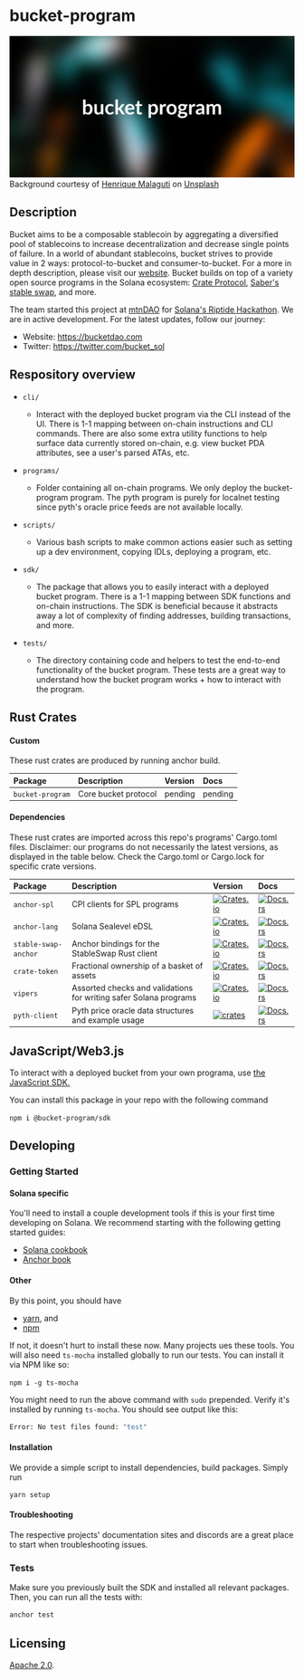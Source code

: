# bucket-program

<div>
    <div align="center">
        <img src="/assets/banner.png" />
    </div>
    <span>
        Background courtesy of <a href="https://unsplash.com/@7henrique1993">Henrique Malaguti</a> on <a href="https://unsplash.com">Unsplash</a>
    </span>
</div>

## Description

Bucket aims to be a composable stablecoin by aggregating a diversified pool of stablecoins to increase decentralization and decrease single points of failure. In a world of abundant stablecoins, bucket strives to provide value in 2 ways: protocol-to-bucket and consumer-to-bucket. For a more in depth description, please visit our [website](https://bucketdao.com). Bucket builds on top of a variety open source programs in the Solana ecosystem: [Crate Protocol](https://github.com/CrateProtocol/crate), [Saber's stable swap](https://github.com/saber-hq/stable-swap), and more.

The team started this project at [mtnDAO](https://twitter.com/mtnDAO) for [Solana's Riptide Hackathon](https://solana.com/riptide). We are in active development. For the latest updates, follow our journey:

- Website: https://bucketdao.com
- Twitter: https://twitter.com/bucket_sol

## Respository overview

- `cli/`

  - Interact with the deployed bucket program via the CLI instead of the UI. There is 1-1 mapping between on-chain instructions and CLI commands. There are also some extra utility functions to help surface data currently stored on-chain, e.g. view bucket PDA attributes, see a user's parsed ATAs, etc.

- `programs/`

  - Folder containing all on-chain programs. We only deploy the bucket-program program. The pyth program is purely for localnet testing since pyth's oracle price feeds are not available locally.

- `scripts/`

  - Various bash scripts to make common actions easier such as setting up a dev environment, copying IDLs, deploying a program, etc.

- `sdk/`

  - The package that allows you to easily interact with a deployed bucket program. There is a 1-1 mapping between SDK functions and on-chain instructions. The SDK is beneficial because it abstracts away a lot of complexity of finding addresses, building transactions, and more.

- `tests/`
  - The directory containing code and helpers to test the end-to-end functionality of the bucket program. These tests are a great way to understand how the bucket program works + how to interact with the program.

## Rust Crates

#### Custom

These rust crates are produced by running anchor build.

| Package          | Description          | Version | Docs    |
| :--------------- | :------------------- | :------ | :------ |
| `bucket-program` | Core bucket protocol | pending | pending |

#### Dependencies

These rust crates are imported across this repo's programs' Cargo.toml files. Disclaimer: our programs do not necessarily the latest versions, as displayed in the table below. Check the Cargo.toml or Cargo.lock for specific crate versions.

| Package              | Description                                                       | Version                                                                                                         | Docs                                                                                           |
| :------------------- | :---------------------------------------------------------------- | :-------------------------------------------------------------------------------------------------------------- | :--------------------------------------------------------------------------------------------- |
| `anchor-spl`         | CPI clients for SPL programs                                      | [![Crates.io](https://img.shields.io/crates/v/anchor-spl)](https://crates.io/crates/anchor-spl)                 | [![Docs.rs](https://docs.rs/anchor-spl/badge.svg)](https://docs.rs/anchor-spl)                 |
| `anchor-lang`        | Solana Sealevel eDSL                                              | [![Crates.io](https://img.shields.io/crates/v/anchor-lang)](https://crates.io/crates/anchor-lang)               | [![Docs.rs](https://docs.rs/anchor-lang/badge.svg)](https://docs.rs/anchor-lang)               |
| `stable-swap-anchor` | Anchor bindings for the StableSwap Rust client                    | [![Crates.io](https://img.shields.io/crates/v/stable-swap-anchor)](https://crates.io/crates/stable-swap-anchor) | [![Docs.rs](https://docs.rs/stable-swap-anchor/badge.svg)](https://docs.rs/stable-swap-anchor) |
| `crate-token`        | Fractional ownership of a basket of assets                        | [![Crates.io](https://img.shields.io/crates/v/crate-token)](https://crates.io/crates/crate-token)               | [![Docs.rs](https://docs.rs/crate-token/badge.svg)](https://docs.rs/crate-token)               |
| `vipers`             | Assorted checks and validations for writing safer Solana programs | [![Crates.io](https://img.shields.io/crates/v/vipers)](https://crates.io/crates/vipers)                         | [![Docs.rs](https://docs.rs/vipers/badge.svg)](https://docs.rs/vipers)                         |
| `pyth-client`        | Pyth price oracle data structures and example usage               | [![crates](https://img.shields.io/crates/v/pyth-client)](https://crates.io/crates/pyth-client)                  | [![Docs.rs](https://docs.rs/pyth-client/badge.svg)](https://docs.rs/pyth-client)               |

## JavaScript/Web3.js

To interact with a deployed bucket from your own programa, use [the JavaScript SDK.](https://github.com/bucket-dao/bucket-program/tree/main/sdk)

You can install this package in your repo with the following command

`npm i @bucket-program/sdk`

## Developing

### Getting Started

#### Solana specific

You'll need to install a couple development tools if this is your first time developing on Solana. We recommend starting with the following getting started guides:

- [Solana cookbook](https://solanacookbook.com/getting-started/installation.html#macos-linux)
- [Anchor book](https://book.anchor-lang.com/chapter_2/getting_started.html)

#### Other

By this point, you should have

- [yarn](https://classic.yarnpkg.com/lang/en/docs/install), and
- [npm](https://docs.npmjs.com/cli/v7/configuring-npm/install)

If not, it doesn't hurt to install these now. Many projects ues these tools. You will also need `ts-mocha` installed globally to run our tests. You can install it via NPM like so:

`npm i -g ts-mocha`

You might need to run the above command with `sudo` prepended. Verify it's installed by running `ts-mocha`. You should see output like this:

```sh
Error: No test files found: "test"
```

#### Installation

We provide a simple script to install dependencies, build packages. Simply run

```
yarn setup
```

#### Troubleshooting

The respective projects' documentation sites and discords are a great place to start when troubleshooting issues.

### Tests

Make sure you previously built the SDK and installed all relevant packages. Then, you can run all the tests with:

```sh
anchor test
```

## Licensing

[Apache 2.0](./LICENSE).
